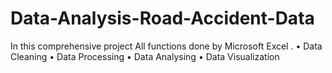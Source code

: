 # Data-Analysis-Road-Accident-Data
In this comprehensive project All functions done by Microsoft Excel . • Data Cleaning • Data Processing • Data Analysing • Data Visualization 
